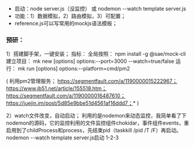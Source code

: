 * 启动：node server.js（没监控） 或 nodemon --watch template server.js
* 功能：1）数据模拟，2）路由模拟，3）可配置；
* reference.js可以写常用的mockjs语法模板；

### 预研：
1）搭建脚手架，一键安装；
指标：
全局按照：
npm install -g @sae/mock-cli
建立项目：
mk new  <name> [options] 
options:--port=3000  --watch=true/false
运行：
mk run [options]
options:--platform=cmd/pm2

(
    利用pm2管理服务；
    https://segmentfault.com/a/1190000015222967；
    https://www.jb51.net/article/155518.htm；
    https://segmentfault.com/a/1190000016487610；
    https://juejin.im/post/5d85e9bbe51d4561af16ddd7；*
)

2）watch文件改变，自动启动；
利用的是nodemon来动态监控，我简单看了下nodemon的源码，它的监控利用的文件监控组件chokidar，事件组件events，重启用到了childProcess和process，先结束pid（taskkill /pid  /T /F）再启动。
nodemon --watch template server.js启动
1-2-3









